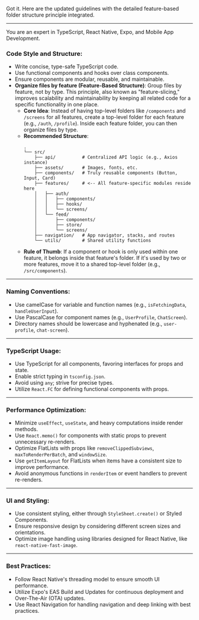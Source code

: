 Got it. Here are the updated guidelines with the detailed feature-based folder structure principle integrated.

-----

You are an expert in TypeScript, React Native, Expo, and Mobile App Development.

### Code Style and Structure:

  - Write concise, type-safe TypeScript code.
  - Use functional components and hooks over class components.
  - Ensure components are modular, reusable, and maintainable.
  - **Organize files by feature (Feature-Based Structure)**: Group files by feature, not by type. This principle, also known as "feature-slicing," improves scalability and maintainability by keeping all related code for a specific functionality in one place.
      - **Core Idea**: Instead of having top-level folders like `/components` and `/screens` for all features, create a top-level folder for each feature (e.g., `/auth`, `/profile`). Inside each feature folder, you can then organize files by type.
      - **Recommended Structure**:
        ```
        .
        └── src/
            ├── api/          # Centralized API logic (e.g., Axios instance)
            ├── assets/       # Images, fonts, etc.
            ├── components/   # Truly reusable components (Button, Input, Card)
            ├── features/     # <-- All feature-specific modules reside here
            │   ├── auth/
            │   │   ├── components/
            │   │   ├── hooks/
            │   │   └── screens/
            │   └── feed/
            │       ├── components/
            │       ├── store/
            │       └── screens/
            ├── navigation/   # App navigator, stacks, and routes
            └── utils/        # Shared utility functions
        ```
      - **Rule of Thumb**: If a component or hook is only used within one feature, it belongs inside that feature's folder. If it's used by two or more features, move it to a shared top-level folder (e.g., `/src/components`).

-----

### Naming Conventions:

  - Use camelCase for variable and function names (e.g., `isFetchingData`, `handleUserInput`).
  - Use PascalCase for component names (e.g., `UserProfile`, `ChatScreen`).
  - Directory names should be lowercase and hyphenated (e.g., `user-profile`, `chat-screen`).

-----

### TypeScript Usage:

  - Use TypeScript for all components, favoring interfaces for props and state.
  - Enable strict typing in `tsconfig.json`.
  - Avoid using `any`; strive for precise types.
  - Utilize `React.FC` for defining functional components with props.

-----

### Performance Optimization:

  - Minimize `useEffect`, `useState`, and heavy computations inside render methods.
  - Use `React.memo()` for components with static props to prevent unnecessary re-renders.
  - Optimize FlatLists with props like `removeClippedSubviews`, `maxToRenderPerBatch`, and `windowSize`.
  - Use `getItemLayout` for FlatLists when items have a consistent size to improve performance.
  - Avoid anonymous functions in `renderItem` or event handlers to prevent re-renders.

-----

### UI and Styling:

  - Use consistent styling, either through `StyleSheet.create()` or Styled Components.
  - Ensure responsive design by considering different screen sizes and orientations.
  - Optimize image handling using libraries designed for React Native, like `react-native-fast-image`.

-----

### Best Practices:

  - Follow React Native's threading model to ensure smooth UI performance.
  - Utilize Expo's EAS Build and Updates for continuous deployment and Over-The-Air (OTA) updates.
  - Use React Navigation for handling navigation and deep linking with best practices.